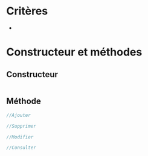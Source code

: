 
# Critères

- 

# Constructeur et méthodes

## Constructeur

```java

```

## Méthode

```java
//Ajouter

```

```java
//Supprimer

```

```java
//Modifier

```

```java
//Consulter

```
